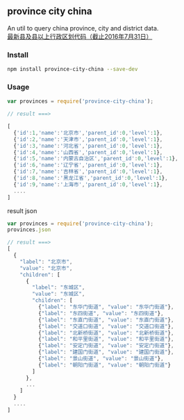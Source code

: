 
province city china
---

An util to query china province, city and district data.   
[最新县及县以上行政区划代码（截止2016年7月31日）](http://www.stats.gov.cn/tjsj/tjbz/xzqhdm/)  

### Install

```bash
npm install province-city-china --save-dev
```

### Usage

```js
var provinces = require('province-city-china');

// result ===>

[
  {'id':1,'name':'北京市','parent_id':0,'level':1},
  {'id':2,'name':'天津市','parent_id':0,'level':1},
  {'id':3,'name':'河北省','parent_id':0,'level':1},
  {'id':4,'name':'山西省','parent_id':0,'level':1},
  {'id':5,'name':'内蒙古自治区','parent_id':0,'level':1},
  {'id':6,'name':'辽宁省','parent_id':0,'level':1},
  {'id':7,'name':'吉林省','parent_id':0,'level':1},
  {'id':8,'name':'黑龙江省','parent_id':0,'level':1},
  {'id':9,'name':'上海市','parent_id':0,'level':1},
  ....
]
```

result json

```js
var provinces = require('province-city-china');
provinces.json

// result ===>
[
  {
    "label": "北京市",
    "value": "北京市",
    "children": [
      {
        "label": "东城区",
        "value": "东城区",
        "children": [
          {"label": "东华门街道", "value": "东华门街道"},
          {"label": "东四街道", "value": "东四街道"},
          {"label": "东直门街道", "value": "东直门街道"},
          {"label": "交道口街道", "value": "交道口街道"},
          {"label": "北新桥街道", "value": "北新桥街道"}, 
          {"label": "和平里街道", "value": "和平里街道"},
          {"label": "安定门街道", "value": "安定门街道"},
          {"label": "建国门街道", "value": "建国门街道"},
          {"label": "景山街道", "value": "景山街道"},
          {"label": "朝阳门街道", "value": "朝阳门街道"}
        ]
      },
      ...
    ]
  }
  ....
]
```
